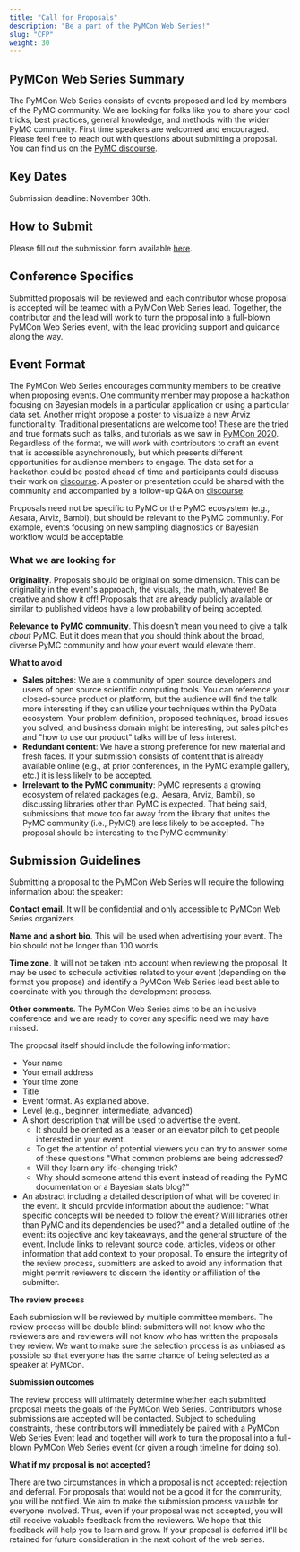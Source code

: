 ```yaml
---
title: "Call for Proposals"
description: "Be a part of the PyMCon Web Series!"
slug: "CFP"
weight: 30
---
```


## PyMCon Web Series Summary

The PyMCon Web Series consists of events proposed and led by members of the PyMC community.  We are looking for folks like you to share your cool tricks, best practices, general knowledge, and methods with the wider PyMC community.  First time speakers are welcomed and encouraged. Please feel free to reach out with questions about submitting a proposal.  You can find us on the [PyMC discourse](https://discourse.pymc.io/).

## Key Dates
Submission deadline: November 30th.

## How to Submit
Please fill out the submission form available [here](https://forms.gle/GWdiUAPtKsr5mMm99).

## Conference Specifics

Submitted proposals will be reviewed and each contributor whose proposal is accepted will be teamed with a PyMCon Web Series lead.  Together, the contributor and the lead will work to turn the proposal into a full-blown PyMCon Web Series event, with the lead providing support and guidance along the way.

## Event Format

The PyMCon Web Series encourages community members to be creative when proposing events.
One community member may propose a hackathon focusing on Bayesian models in a particular application or using a particular data set.
Another might propose a poster to visualize a new Arviz functionality.
Traditional presentations are welcome too!
These are the tried and true formats such as talks, and tutorials as we saw in [PyMCon 2020](https://pymc-devs.github.io/pymcon//schedule).
Regardless of the format, we will work with contributors to craft an event that is accessible asynchronously,
but which presents different opportunities for audience members to engage.
The data set for a hackathon could be posted ahead of time and participants could discuss their work on [discourse](https://discourse.pymc.io/).
A poster or presentation could be shared with the community and accompanied by a follow-up Q&A on [discourse](https://discourse.pymc.io/).

Proposals need not be specific to PyMC or the PyMC ecosystem (e.g., Aesara, Arviz, Bambi),
but should be relevant to the PyMC community.
For example, events focusing on new sampling diagnostics or Bayesian workflow would be acceptable.

### What we are looking for

**Originality**. Proposals should be original on some dimension.  This can be originality in the event's approach, the visuals, the math, whatever! Be creative and show it off! Proposals that are already publicly available or similar to published videos have a low probability of being accepted.

**Relevance to PyMC community**. This doesn't mean you need to give a talk *about* PyMC. But it does mean that you should think about the broad, diverse PyMC community and how your event would elevate them.


**What to avoid**

- **Sales pitches**:  We are a community of open source developers and users of open source scientific computing tools. You can reference your closed-source product or platform, but the audience will find the talk more interesting if they can utilize your techniques within the PyData ecosystem. Your problem definition, proposed techniques, broad issues you solved, and business domain might be interesting, but sales pitches and "how to use our product" talks will be of less interest.
- **Redundant content**: We have a strong preference for new material and fresh faces.  If your submission consists of content that is already available online (e.g., at prior conferences, in the PyMC example gallery, etc.) it is less likely to be accepted.
- **Irrelevant to the PyMC community**: PyMC represents a growing ecosystem of related packages (e.g., Aesara, Arviz, Bambi), so discussing libraries other than PyMC is expected.  That being said, submissions that move too far away from the library that unites the PyMC community (i.e., PyMC!) are less likely to be accepted.  The proposal should be interesting to the PyMC community!


## Submission Guidelines
Submitting a proposal to the PyMCon Web Series will require the following information about the speaker:

**Contact email**. It will be confidential and only accessible to PyMCon Web Series organizers

**Name and a short bio**. This will be used when advertising your event. The bio should not be longer than 100 words.

**Time zone**. It will not be taken into account when reviewing the proposal. It may be used to schedule activities related to your event (depending on the format you propose) and identify a PyMCon Web Series lead best able to coordinate with you through the development process.

**Other comments**. The PyMCon Web Series aims to be an inclusive conference and we are ready to cover any specific need we may have missed.

The proposal itself should include the following information:

- Your name
- Your email address
- Your time zone
- Title
- Event format. As explained above.
- Level (e.g., beginner, intermediate, advanced)
- A short description that will be used to advertise the event.
  - It should be oriented as a teaser or an elevator pitch to get people interested in your event.
  - To get the attention of potential viewers you can try to answer some of these questions "What common problems are being addressed?
  - Will they learn any life-changing trick?
  - Why should someone attend this event instead of reading the PyMC documentation or a Bayesian stats blog?"
- An abstract including a detailed description of what will be covered in the event. It should provide information about the audience: "What specific concepts will be needed to follow the event? Will libraries other than PyMC and its dependencies be used?" and a detailed outline of the event: its objective and key takeaways, and the general structure of the event. Include links to relevant source code, articles, videos or other information that add context to your proposal.  To ensure the integrity of the review process, submitters are asked to avoid any information that might permit reviewers to discern the identity or affiliation of the submitter.


**The review process**

Each submission will be reviewed by multiple committee members.  The review process will be double blind: submitters will not know who the reviewers are and reviewers will not know who has written the proposals they review.  We want to make sure the selection process is as unbiased as possible so that everyone has the same chance of being selected as a speaker at PyMCon.

**Submission outcomes**

The review process will ultimately determine whether each submitted proposal meets the goals of the PyMCon Web Series.  Contributors whose submissions are accepted will be contacted.  Subject to scheduling constraints, these contributors will immediately be paired with a PyMCon Web Series Event lead and together will work to turn the proposal into a full-blown PyMCon Web Series event (or given a rough timeline for doing so).

**What if my proposal is not accepted?**

There are two circumstances in which a proposal is not accepted: rejection and deferral.
For proposals that would not be a good it for the community, you will be notified.
We aim to make the submission process valuable for everyone involved.
Thus, even if your proposal was not accepted, you will still receive valuable feedback from the reviewers.
We hope that this feedback will help you to learn and grow.
If your proposal is deferred it'll be retained for future consideration in the next cohort of the web series.

